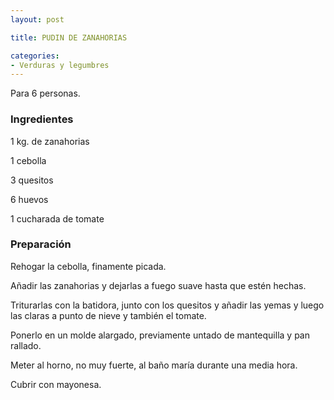```yaml
---
layout: post

title: PUDIN DE ZANAHORIAS

categories:
- Verduras y legumbres
---
```

Para 6 personas.

<h3>Ingredientes</h3>

1 kg. de zanahorias

1 cebolla

3 quesitos

6 huevos

1 cucharada de tomate

<h3>Preparación</h3>

Rehogar la cebolla, finamente picada.

Añadir las zanahorias y dejarlas a fuego suave hasta que estén hechas.

Triturarlas con la batidora, junto con los quesitos y añadir las yemas y luego las claras a punto de nieve y también el tomate.

Ponerlo en un molde alargado, previamente untado de mantequilla y pan rallado.

Meter al horno, no muy fuerte, al baño maría durante una media hora.

Cubrir con mayonesa.